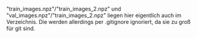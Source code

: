 "train_images.npz"/"train_images_2.npz" und "val_images.npz"/"train_images_2.npz" liegen hier eigentlich auch im Verzeichnis.
Die werden allerdings per .gitignore ignoriert, da sie zu groß für git sind.
